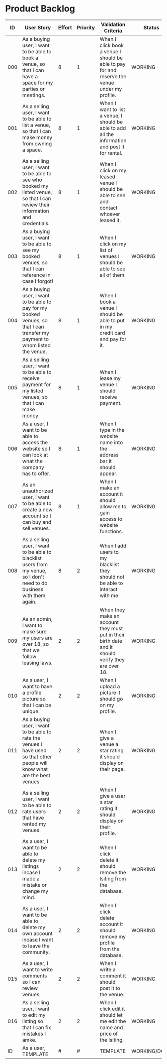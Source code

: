 # Product Backlog

| ID | User Story | Effort | Priority | Validation Criteria | Status |
|----|------------|--------|----------|---------------------|--------|
| 000 | As a buying user, I want to be able to book a venue, so that I can have a space for my parties or meetings. | 8 | 1 | When I click book a venue I should be able to pay for and reserve the venue under my profile. | WORKING |
| 001 | As a selling user, I want to be able to list a venue, so that I can make money from owning a space. | 8 | 1 | When I want to list a venue, I should be able to add all the information and post it for rental. | WORKING |
| 002 | As a selling user, I want to be able to see who booked my listed venue, so that I can review their information and credentials. | 8 | 1 | When I click on my leased venue I should be able to see and contact whoever leased it.| WORKING |
| 003 | As a buying user, I want to be able to see my booked venues, so that I can reference in case I forgot! | 8 | 1 | When I click on my list of venues I should be able to see all of them. | WORKING |
| 004 | As a buying user, I want to be able to pay for my booked venues, so that I can transfer my payment to whom listed the venue. | 8 | 1 | When I book a venue I should be able to put in my credit card and pay for it. | WORKING |
| 005 | As a selling user, I want to be able to receive payment for my listed venues, so that I can make money. | 8 | 1 | When I lease my venue I should receive payment. | WORKING |
| 006 | As a user, I want to be able to access the website so I can look at what the company has to offer. | 8 | 1 | When I type in the website name into the address bar it should appear. | WORKING |
| 007 | As an unauthorized user, I want to be able to create a new account so I can buy and sell venues. | 8 | 1 | When I make an account it should allow me to gain access to website functions. | WORKING |
| 008 | As a selling user, I want to be able to blacklist users from my venue, so I don't need to do business with them again. | 8 | 2 | When I add users to my blacklist they should not be able to interact with me | WORKING|
| 009 | As an admin, I want to make sure my users are over 18, so that we follow leasing laws. | 2 | 2 | When they make an account they must put in their birth date and it should verify they are over 18. | WORKING|
| 010 | As a user, I want to have a profile picture so that I can be unique. | 2 | 2 | When I upload a picture it should go on my profile.  | WORKING|
| 011 | As a buying user, I want to be able to rate the venues I have used so that other people will know what are the best venues | 2 | 2 | When I give a venue a star rating it should display on their page.  | WORKING|
| 012 | As a selling user, I want to be able to rate users that have rented my venues. | 2 | 2 | When I give a user a star rating it should display on their profile. | WORKING|
| 013 | As a user, I want to be able to delete my listings incase I made a mistake or change my mind. | 2 | 2 | When I click delete it should remove the lsiting from the database. | WORKING|
| 014 | As a user, I want to be able to delete my own account incase I want to leave the community. | 2 | 2 | When I click delete account it should remove my profile from the database. | WORKING|
| 015 | As a user, I want to write comments so I can review venues. | 2 | 2 | When I write a comment it should post it to the venue. | WORKING|
| 016 | As a selling user, I want to edit my listing so that I can fix mistakes I amke. | 2 | 2 | When I click edit it should let me edit the name and price of the lsiting.| WORKING|
| ID | As a user, TEMPLATE | # | # | TEMPLATE | WORKING/DONE |
